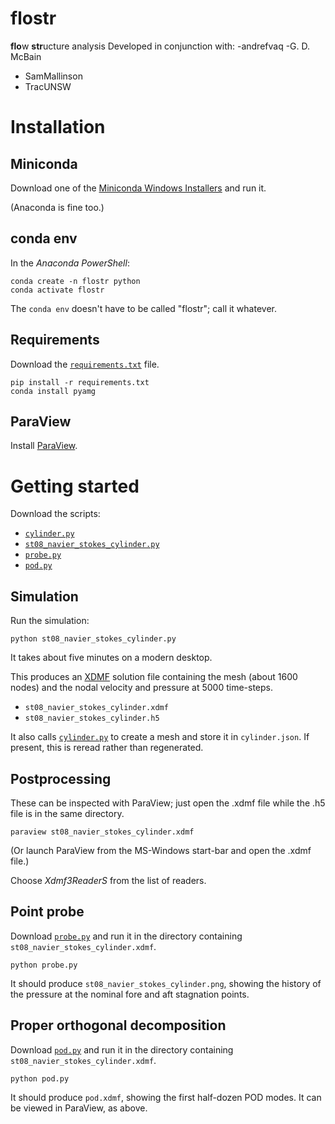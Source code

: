 # flostr

**flo**w **str**ucture analysis
Developed in conjunction with:
-andrefvaq
-G. D. McBain
- SamMallinson
- TracUNSW
# Installation

## Miniconda

Download one of the [Miniconda Windows Installers](https://docs.conda.io/en/latest/miniconda.html) and run it.

(Anaconda is fine too.)

## conda env

In the *Anaconda PowerShell*:
```shell
conda create -n flostr python
conda activate flostr
```

The `conda env` doesn't have to be called "flostr"; call it whatever.

## Requirements

Download the [`requirements.txt`](./requirements.txt) file.

```shell
pip install -r requirements.txt
conda install pyamg
```

## ParaView

Install [ParaView](https://paraview.org).

# Getting started

Download the scripts:
* [`cylinder.py`](./cylinder.py)
* [`st08_navier_stokes_cylinder.py`](./st08_navier_stokes_cylinder.py)
* [`probe.py`](./probe.py)
* [`pod.py`](./pod.py)

## Simulation

Run the simulation:
```shell
python st08_navier_stokes_cylinder.py
```

It takes about five minutes on a modern desktop.

This produces an [XDMF](https://xdmf.org) solution file containing the mesh (about 1600 nodes) and the nodal velocity and pressure at 5000 time-steps.
* `st08_navier_stokes_cylinder.xdmf`
* `st08_navier_stokes_cylinder.h5`

It also calls [`cylinder.py`](./cylinder.py) to create a mesh and store it in `cylinder.json`.  If present, this is reread rather than regenerated.

## Postprocessing

These can be inspected with ParaView; just open the .xdmf file while the .h5 file is in the same directory.
```shell
paraview st08_navier_stokes_cylinder.xdmf
```

(Or launch ParaView from the MS-Windows start-bar and open the .xdmf file.)

Choose *Xdmf3ReaderS* from the list of readers.

## Point probe

Download [`probe.py`](./probe.py) and run it in the directory containing `st08_navier_stokes_cylinder.xdmf`.
```shell
python probe.py
```

It should produce `st08_navier_stokes_cylinder.png`, showing the history of the pressure at the nominal fore and aft stagnation points.

## Proper orthogonal decomposition

Download [`pod.py`](./pod.py) and run it in the directory containing `st08_navier_stokes_cylinder.xdmf`.
```shell
python pod.py
```

It should produce `pod.xdmf`, showing the first half-dozen POD modes.  It can be viewed in ParaView, as above.
